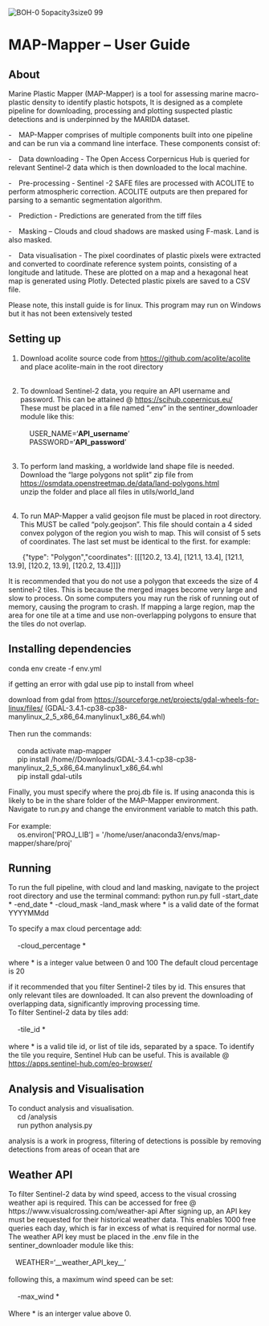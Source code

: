 ![BOH-0 5opacity3size0 99](https://user-images.githubusercontent.com/89064748/198129585-ca0e742e-4203-4897-a77c-488ec78e8654.png)


<h1> MAP-Mapper – User Guide </h1>


<h2> About </h2>
<p>Marine Plastic Mapper (MAP-Mapper) is a tool for assessing marine macro-plastic density to identify plastic hotspots, It is designed as a complete pipeline for downloading, processing and plotting suspected plastic detections and is underpinned by the MARIDA dataset.
</p>
<p>-&emsp;MAP-Mapper comprises of multiple components built into one pipeline and can be run via a command line interface. These components consist of:</p>
<p>-&emsp;Data downloading - The Open Access Corpernicus Hub is queried for relevant Sentinel-2 data which is then downloaded to the local machine.</p>
<p>-&emsp;Pre-processing - Sentinel -2 SAFE files are processed with ACOLITE to perform atmospheric correction. ACOLITE outputs are  then prepared for parsing to a semantic segmentation algorithm.</p>
<p>-&emsp;Prediction - Predictions are generated from the tiff files</p>
<p>-&emsp;Masking – Clouds and cloud shadows are masked using F-mask. Land is also masked.</p>
<p>-&emsp;Data visualisation - The pixel coordinates of plastic pixels were extracted and converted to coordinate reference system points, consisting of a longitude and latitude. These are plotted on a map and a hexagonal heat map is generated using Plotly. Detected plastic pixels are saved to a CSV file.</p>

<p> Please note, this install guide is for linux. This program may run on Windows but it has not been extensively tested</p>
<h2> Setting up </h2>

1. Download acolite source code from  https://github.com/acolite/acolite and place acolite-main in the root directory <br><br>
2. To download Sentinel-2 data, you require an API username and password. This can be attained @ https://scihub.copernicus.eu/ <br>
These must be placed in a file named “.env” in the sentiner_downloader module like this: <br><br>
&emsp; USER_NAME=‘__API_username__’<br>
&emsp; PASSWORD=‘__API_password__’<br> <br>
3. To perform land masking, a worldwide land shape file is needed. <br>
Download the “large polygons not split” zip file from https://osmdata.openstreetmap.de/data/land-polygons.html <br>
unzip the folder and place all files in utils/world_land <br><br>

4. To run MAP-Mapper a valid geojson file must be placed in root directory. This MUST be  called “poly.geojson”.
This file should contain a 4 sided convex polygon of the region you wish to map. This will consist of 5 sets of coordinates. The last set must be identical to the first. 
for example: <br>

&emsp;&emsp;{"type": "Polygon","coordinates": [[[120.2, 13.4], [121.1, 13.4], [121.1, 13.9], [120.2, 13.9], [120.2, 13.4]]]} <br>
<p> It is recommended that you do not use a polygon that exceeds the size of 4 sentinel-2 tiles. This is because the merged images become very large and slow to process. On some computers you may run the risk of running out of memory, causing the program to crash. If mapping a large region, map the area for one tile at a time and use non-overlapping polygons to ensure that the tiles do not overlap. </p>

<h2> Installing dependencies </h2>
conda env create -f env.yml

if getting an error with gdal use pip to install from wheel <br>

download from gdal from https://sourceforge.net/projects/gdal-wheels-for-linux/files/ (GDAL-3.4.1-cp38-cp38-manylinux_2_5_x86_64.manylinux1_x86_64.whl) <br> <br>
Then run the commands: <br> <br>
&emsp; conda activate map-mapper <br>
&emsp; pip install /home/<user>/Downloads/GDAL-3.4.1-cp38-cp38-manylinux_2_5_x86_64.manylinux1_x86_64.whl <br>
&emsp; pip install gdal-utils <br>

Finally, you must specify where the proj.db file is. If using anaconda this is likely to be in the share folder of the MAP-Mapper environment. <br>
Navigate to run.py and change the environment variable to match this path. <br><br>
For example: <br>
&emsp; os.environ['PROJ_LIB'] = '/home/user/anaconda3/envs/map-mapper/share/proj'
<br>
<h2> Running </h2> 
To run the full pipeline, with cloud and land masking, navigate to the project root directory and use the terminal command:
	python   run.py   full   -start_date *   -end_date *   -cloud_mask   -land_mask
where * is a valid date of the format YYYYMMdd 

To specify a max cloud percentage add: <br><br>
&emsp; -cloud_percentage * <br><br>
where * is a integer value between 0 and 100
The default cloud percentage is 20

if it recommended that you filter Sentinel-2 tiles by id. This ensures that only relevant  tiles are downloaded. It can also prevent the downloading of overlapping data, significantly improving processing time. <br>
To filter Sentinel-2 data by tiles add: <br><br>
&emsp; -tile_id * <br><br>
where * is a valid tile id, or list of tile ids, separated by a space. 
To identify the tile you require, Sentinel Hub can be useful. This is available @  https://apps.sentinel-hub.com/eo-browser/ 

<h2>  Analysis and Visualisation </h2>
To conduct analysis and visualisation. <br>
&emsp; cd /analysis  <br>
&emsp; run python analysis.py

analysis is a work in progress, filtering of detections is possible by removing detections from areas of ocean that are 

<h2> Weather API </h2>
To filter Sentinel-2 data by wind speed, access to the visual crossing weather api is required.
This can be accessed for free @ https://www.visualcrossing.com/weather-api 
After signing up, an API key must be requested for their historical weather data. This enables 1000 free queries each day, which is far in excess of what is required for normal use.
The weather API key must be placed in the .env file in the sentiner_downloader module like this: <br><br>
&emsp;WEATHER=‘__weather_API_key__’ <br><br>
following this, a maximum wind speed can be set: <br><br>
&emsp; -max_wind * <br><br>
Where * is an interger value above 0.
